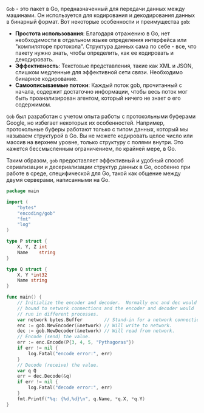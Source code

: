 `Gob` - это пакет в Go, предназначенный для передачи данных между машинами. Он используется для кодирования и декодирования данных в бинарный формат. Вот некоторые особенности и преимущества `gob`:

- **Простота использования**: Благодаря отражению в Go, нет необходимости в отдельном языке определения интерфейса или "компиляторе протокола". Структура данных сама по себе - все, что пакету нужно знать, чтобы определить, как ее кодировать и декодировать.
- **Эффективность**: Текстовые представления, такие как XML и JSON, слишком медленные для эффективной сети связи. Необходимо бинарное кодирование.
- **Самоописываемые потоки**: Каждый поток gob, прочитанный с начала, содержит достаточно информации, чтобы весь поток мог быть проанализирован агентом, который ничего не знает о его содержимом.

`Gob` был разработан с учетом опыта работы с протокольными буферами Google, но избегает некоторых их особенностей. Например, протокольные буферы работают только с типом данных, который мы называем структурой в Go. Вы не можете кодировать целое число или массив на верхнем уровне, только структуру с полями внутри. Это кажется бессмысленным ограничением, по крайней мере, в Go.

Таким образом, `gob` предоставляет эффективный и удобный способ сериализации и десериализации структур данных в Go, особенно при работе в среде, специфической для Go, такой как общение между двумя серверами, написанными на Go.

```go
package main

import (
	"bytes"
	"encoding/gob"
	"fmt"
	"log"
)

type P struct {
	X, Y, Z int
	Name    string
}

type Q struct {
	X, Y *int32
	Name string
}

func main() {
	// Initialize the encoder and decoder.  Normally enc and dec would be
	// bound to network connections and the encoder and decoder would
	// run in different processes.
	var network bytes.Buffer        // Stand-in for a network connection
	enc := gob.NewEncoder(&network) // Will write to network.
	dec := gob.NewDecoder(&network) // Will read from network.
	// Encode (send) the value.
	err := enc.Encode(P{3, 4, 5, "Pythagoras"})
	if err != nil {
		log.Fatal("encode error:", err)
	}
	// Decode (receive) the value.
	var q Q
	err = dec.Decode(&q)
	if err != nil {
		log.Fatal("decode error:", err)
	}
	fmt.Printf("%q: {%d,%d}\n", q.Name, *q.X, *q.Y)
}
```